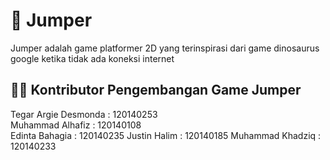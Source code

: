 # :runner: Jumper 
Jumper adalah game platformer 2D yang terinspirasi dari game dinosaurus google ketika tidak ada koneksi internet

## :technologist: Kontributor Pengembangan Game Jumper
Tegar Argie Desmonda : 120140253 <br />
Muhammad Alhafiz     : 120140108 <br />
Edinta Bahagia       : 120140235
Justin Halim         : 120140185
Muhammad Khadziq     : 120140233
